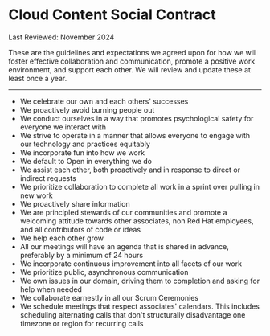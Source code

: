 # Cloud Content Social Contract

Last Reviewed: November 2024

These are the guidelines and expectations we agreed upon for how we will foster effective collaboration and communication, promote a positive work environment, and support each other. We will review and update these at least once a year.  

---

- We celebrate our own and each others' successes 
- We proactively avoid burning people out 
- We conduct ourselves in a way that promotes psychological safety for everyone we interact with 
- We strive to operate in a manner that allows everyone to engage with our technology and practices equitably
- We incorporate fun into how we work
- We default to Open in everything we do 
- We assist each other, both proactively and in response to direct or indirect requests 
- We prioritize collaboration to complete all work in a sprint over pulling in new work 
- We proactively share information 
- We are principled stewards of our communities and promote a welcoming attitude towards other associates, non Red Hat employees, and all contributors of code or ideas 
- We help each other grow 
- All our meetings will have an agenda that is shared in advance, preferably by a minimum of 24 hours 
- We incorporate continuous improvement into all facets of our work 
- We prioritize public, asynchronous communication 
- We own issues in our domain, driving them to completion and asking for help when needed
- We collaborate earnestly in all our Scrum Ceremonies
- We schedule meetings that respect associates' calendars. This includes scheduling alternating calls that don't structurally disadvantage one timezone or region for recurring calls 
